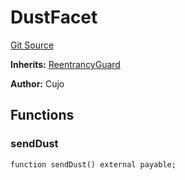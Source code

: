 # DustFacet
[Git Source](https://github.com/KlimaDAO/klimadao-solidity/blob/b98fc1e8b7dcf2a7b80bbaba384c8c84431739fc/src/infinity/facets/DustFacet.sol)

**Inherits:**
[ReentrancyGuard](/src/infinity/ReentrancyGuard.sol/abstract.ReentrancyGuard.md)

**Author:**
Cujo


## Functions
### sendDust


```solidity
function sendDust() external payable;
```

